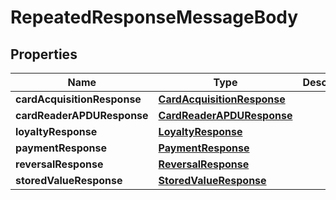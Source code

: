 

# RepeatedResponseMessageBody


## Properties

| Name | Type | Description | Notes |
|------------ | ------------- | ------------- | -------------|
|**cardAcquisitionResponse** | [**CardAcquisitionResponse**](CardAcquisitionResponse.md) |  |  [optional] |
|**cardReaderAPDUResponse** | [**CardReaderAPDUResponse**](CardReaderAPDUResponse.md) |  |  [optional] |
|**loyaltyResponse** | [**LoyaltyResponse**](LoyaltyResponse.md) |  |  [optional] |
|**paymentResponse** | [**PaymentResponse**](PaymentResponse.md) |  |  [optional] |
|**reversalResponse** | [**ReversalResponse**](ReversalResponse.md) |  |  [optional] |
|**storedValueResponse** | [**StoredValueResponse**](StoredValueResponse.md) |  |  [optional] |



